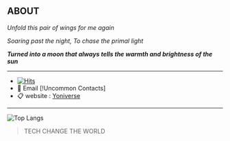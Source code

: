 <h2> ABOUT </h2>

*Unfold this pair of wings for me again*

*Soaring past the night, To chase the primal light*

**_Turned into a moon that always tells the warmth and brightness of the sun_**

---

- [![Hits](https://hits.seeyoufarm.com/api/count/incr/badge.svg?url=https%3A%2F%2Fgithub.com%2FSumalene&count_bg=%23AF95F1&title_bg=%23212020&icon=git.svg&icon_color=%2397E9E2&title=Yoka&edge_flat=false)](https://hits.seeyoufarm.com)
- 📨 Email [!Uncommon Contacts] 
- 📋 website : <a href="https://march7th.me/" target="_blank">Yoniverse</a>
<!-- ![Dusai's GitHub stats](https://github-readme-stats-git-masterrstaa-rickstaa.vercel.app/api?username=Sumalene&theme=tokyonight&hide=contribs,prs&show_icons=true)   -->
<!--  [![Top Langs](https://github-readme-stats.vercel.app/api/top-langs/?username=Sumalene&theme=material-palenight)](https://github.com/Sumalene) -->

---

![Top Langs](https://github-readme-stats.vercel.app/api/top-langs/?username=Sumalene&layout=compact&theme=material-palenight&hide=scss,Nunjucks,JupyterNotebook)


> TECH CHANGE THE WORLD
  
<!--  ![GitHub stats](https://github.com/Sumalene/Sumalene/assets/124686994/8a6f1a5c-a9e5-4439-aa10-59dbbfc3bd8f)  -->
